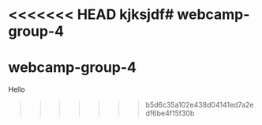 <<<<<<< HEAD
kjksjdf# webcamp-group-4
=======
# webcamp-group-4

Hello
>>>>>>> b5d6c35a102e438d04141ed7a2edf6be4f15f30b
